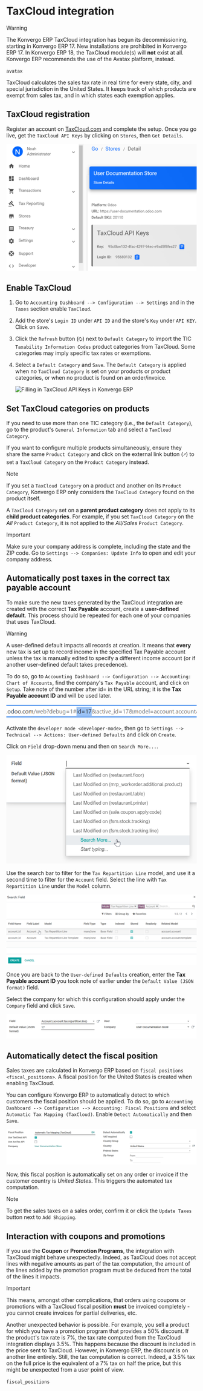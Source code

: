 # TaxCloud integration

> [!WARNING]
> The Konvergo ERP TaxCloud integration has begun its decommissioning, starting
> in Konvergo ERP 17. New installations are prohibited in Konvergo ERP 17. In Konvergo ERP 18,
> the TaxCloud module(s) will **not** exist at all. Konvergo ERP recommends the
> use of the Avatax platform, instead.

<div class="seealso">

`avatax`

</div>

TaxCloud calculates the sales tax rate in real time for every state,
city, and special jurisdiction in the United States. It keeps track of
which products are exempt from sales tax, and in which states each
exemption applies.

## TaxCloud registration

Register an account on [TaxCloud.com](https://taxcloud.com/register) and
complete the setup. Once you go live, get the `TaxCloud API Keys` by
clicking on `Stores`, then `Get Details`.

<img src="taxcloud/taxcloud-api-keys.png" class="align-center"
alt="Example of a store&#39;s TaxCloud API Keys" />

## Enable TaxCloud

1.  Go to `Accounting Dashboard --> Configuration --> Settings` and in
    the `Taxes` section enable `TaxCloud`.

2.  Add the store's `Login ID` under `API ID` and the store's `Key`
    under `API KEY`. Click on `Save`.

3.  Click the `Refresh` button (`🗘`) next to `Default Category` to
    import the TIC `Taxability Information Codes` product categories
    from TaxCloud. Some categories may imply specific tax rates or
    exemptions.

4.  Select a `Default Category` and `Save`. The `Default Category` is
    applied when no `TaxCloud Category` is set on your products or
    product categories, or when no product is found on an order/invoice.

    <img src="taxcloud/taxcloud-settings.png" class="align-center"
    alt="Filling in TaxCloud API Keys in Konvergo ERP" />

## Set TaxCloud categories on products

If you need to use more than one TIC category (i.e., the
`Default Category`), go to the product's `General Information` tab and
select a `TaxCloud Category`.

If you want to configure multiple products simultaneously, ensure they
share the same `Product Category` and click on the external link button
(`🡕`) to set a `TaxCloud Category` on the `Product Category` instead.

> [!NOTE]
> If you set a `TaxCloud Category` on a product and another on its
> `Product
> Category`, Konvergo ERP only considers the `TaxCloud Category` found on the
> product itself.
>
> A `TaxCloud Category` set on a **parent product category** does not
> apply to its **child product categories**. For example, if you set
> `TaxCloud Category` on the *All* `Product Category`, it is not applied
> to the *All/Sales* `Product Category`.

> [!IMPORTANT]
> Make sure your company address is complete, including the state and
> the ZIP code. Go to `Settings --> Companies: Update Info` to open and
> edit your company address.

## Automatically post taxes in the correct tax payable account

To make sure the new taxes generated by the TaxCloud integration are
created with the correct **Tax Payable** account, create a
**user-defined default**. This process should be repeated for each one
of your companies that uses TaxCloud.

> [!WARNING]
> A user-defined default impacts all records at creation. It means that
> **every** new tax is set up to record income in the specified Tax
> Payable account unless the tax is manually edited to specify a
> different income account (or if another user-defined default takes
> precedence).

To do so, go to
`Accounting Dashboard --> Configuration --> Accounting: Chart of
Accounts`, find the company's `Tax Payable` account, and click on
`Setup`. Take note of the number after
<span class="title-ref">id=</span> in the URL string; it is the **Tax
Payable account ID** and will be used later.

<img src="taxcloud/tax-payable-id.png" class="align-center"
alt="Example of Tax Payable account id in the URL string" />

Activate the `developer mode <developer-mode>`, then go to `Settings -->
Technical --> Actions: User-defined Defaults` and click on `Create`.

Click on `Field` drop-down menu and then on `Search More...`.

<img src="taxcloud/user-defaults-search-more.png" class="align-center"
alt="User-defined Defaults Field search" />

Use the search bar to filter for the `Tax Repartition Line` model, and
use it a second time to filter for the `Account` field. Select the line
with `Tax Repartition
Line` under the `Model` column.

<img src="taxcloud/user-defaults-search-filters.png"
class="align-center"
alt="Searching for the Tax Repartition Line model and Account field" />

Once you are back to the `User-defined Defaults` creation, enter the
**Tax Payable account ID** you took note of earlier under the
`Default Value (JSON format)` field.

Select the company for which this configuration should apply under the
`Company` field and click `Save`.

<img src="taxcloud/user-defaults-complete-configuration.png"
class="align-center"
alt="Example of a User-defined Defaults configuration" />

## Automatically detect the fiscal position

Sales taxes are calculated in Konvergo ERP based on
`fiscal positions <fiscal_positions>`. A fiscal position for the United
States is created when enabling TaxCloud.

You can configure Konvergo ERP to automatically detect to which customers the
fiscal position should be applied. To do so, go to
`Accounting Dashboard --> Configuration --> Accounting:
Fiscal Positions` and select `Automatic Tax Mapping (TaxCloud)`. Enable
`Detect
Automatically` and then `Save`.

<img src="taxcloud/fiscal-position-detect.png" class="align-center"
alt="Detect Automatically setting on the TaxCloud fiscal position" />

Now, this fiscal position is automatically set on any order or invoice
if the customer country is *United States*. This triggers the automated
tax computation.

> [!NOTE]
> To get the sales taxes on a sales order, confirm it or click the
> `Update Taxes` button next to `Add Shipping`.

## Interaction with coupons and promotions

If you use the **Coupon** or **Promotion Programs**, the integration
with TaxCloud might behave unexpectedly. Indeed, as TaxCloud does not
accept lines with negative amounts as part of the tax computation, the
amount of the lines added by the promotion program must be deduced from
the total of the lines it impacts.

> [!IMPORTANT]
> This means, amongst other complications, that orders using coupons or
> promotions with a TaxCloud fiscal position **must** be invoiced
> completely - you cannot create invoices for partial deliveries, etc.

Another unexpected behavior is possible. For example, you sell a product
for which you have a promotion program that provides a 50% discount. If
the product's tax rate is 7%, the tax rate computed from the TaxCloud
integration displays 3.5%. This happens because the discount is included
in the price sent to TaxCloud. However, in Konvergo ERP, the discount is on
another line entirely. Still, the tax computation is correct. Indeed, a
3.5% tax on the full price is the equivalent of a 7% tax on half the
price, but this might be unexpected from a user point of view.

<div class="seealso">

`fiscal_positions`

</div>
